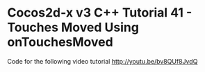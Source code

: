 Cocos2d-x v3 C++ Tutorial 41 - Touches Moved Using onTouchesMoved
=================================================================

Code for the following video tutorial http://youtu.be/bv8QUf8JvdQ
